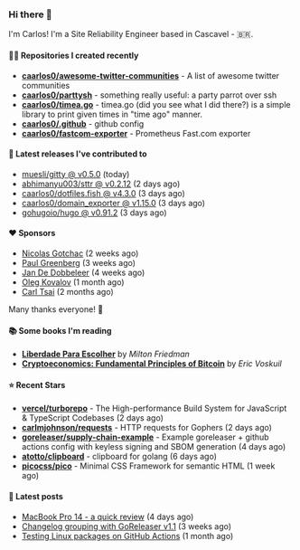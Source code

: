 ### Hi there 👋

I'm Carlos! I'm a Site Reliability Engineer based in Cascavel - 🇧🇷.

#### 👨‍💻 Repositories I created recently
- **[caarlos0/awesome-twitter-communities](https://github.com/caarlos0/awesome-twitter-communities)** - A list of awesome twitter communities
- **[caarlos0/parttysh](https://github.com/caarlos0/parttysh)** - something really useful: a party parrot over ssh
- **[caarlos0/timea.go](https://github.com/caarlos0/timea.go)** - timea.go (did you see what I did there?) is a simple library to print given times in &#34;time ago&#34; manner.
- **[caarlos0/.github](https://github.com/caarlos0/.github)** - github config
- **[caarlos0/fastcom-exporter](https://github.com/caarlos0/fastcom-exporter)** - Prometheus Fast.com exporter

#### 🚀 Latest releases I've contributed to


- [muesli/gitty @ v0.5.0](https://github.com/muesli/gitty/releases/tag/v0.5.0) (today)
- [abhimanyu003/sttr @ v0.2.12](https://github.com/abhimanyu003/sttr/releases/tag/v0.2.12) (2 days ago)
- [caarlos0/dotfiles.fish @ v4.3.0](https://github.com/caarlos0/dotfiles.fish/releases/tag/v4.3.0) (3 days ago)
- [caarlos0/domain_exporter @ v1.15.0](https://github.com/caarlos0/domain_exporter/releases/tag/v1.15.0) (3 days ago)
- [gohugoio/hugo @ v0.91.2](https://github.com/gohugoio/hugo/releases/tag/v0.91.2) (3 days ago)

#### ❤️ Sponsors
- [Nicolas Gotchac](https://github.com/ngotchac) (2 weeks ago)
- [Paul Greenberg](https://github.com/greenpau) (3 weeks ago)
- [Jan De Dobbeleer](https://github.com/JanDeDobbeleer) (4 weeks ago)
- [Oleg Kovalov](https://github.com/cristaloleg) (1 month ago)
- [Carl Tsai](https://github.com/moonape1226) (2 months ago)

Many thanks everyone! 🙏

#### 📚 Some books I'm reading
- **[Liberdade Para Escolher](https://www.goodreads.com/book/show/17238591-liberdade-para-escolher)** by _Milton Friedman_
- **[Cryptoeconomics: Fundamental Principles of Bitcoin](https://www.goodreads.com/book/show/56919322-cryptoeconomics)** by _Eric Voskuil_

#### ⭐ Recent Stars


- **[vercel/turborepo](https://github.com/vercel/turborepo)** - The High-performance Build System for JavaScript &amp; TypeScript Codebases (2 days ago)
- **[carlmjohnson/requests](https://github.com/carlmjohnson/requests)** - HTTP requests for Gophers (2 days ago)
- **[goreleaser/supply-chain-example](https://github.com/goreleaser/supply-chain-example)** - Example goreleaser &#43; github actions config with keyless signing and SBOM generation (4 days ago)
- **[atotto/clipboard](https://github.com/atotto/clipboard)** - clipboard for golang (6 days ago)
- **[picocss/pico](https://github.com/picocss/pico)** - Minimal CSS Framework for semantic HTML (1 week ago)

#### 📄 Latest posts
- [MacBook Pro 14 - a quick review](https://carlosbecker.com/posts/macbook-pro-14/) (4 days ago)
- [Changelog grouping with GoReleaser v1.1](https://carlosbecker.com/posts/goreleaser-changelog-groups/) (3 weeks ago)
- [Testing Linux packages on GitHub Actions](https://carlosbecker.com/posts/linux-pkgs-github-actions/) (1 month ago)

